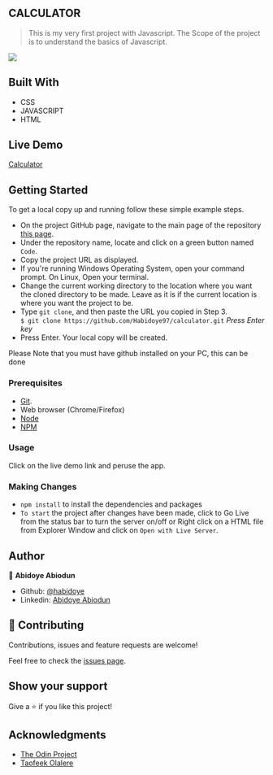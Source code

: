 ## CALCULATOR
> This is my very first project with Javascript. The Scope of the project is to understand the basics of Javascript.

<img src="assets\screenshot3.png">

## Built With

- CSS
- JAVASCRIPT
- HTML

## Live Demo
<a href="https://raw.githack.com/Habidoye97/calculator/development/index.html" target="_blank">Calculator</a>

## Getting Started

To get a local copy up and running follow these simple example steps.

- On the project GitHub page, navigate to the main page of the repository [this page](https://github.com/Habidoye97/calculator.git).
- Under the repository name, locate and click on a green button named `Code`.
- Copy the project URL as displayed.
- If you're running Windows Operating System, open your command prompt. On Linux, Open your terminal.
- Change the current working directory to the location where you want the cloned directory to be made. Leave as it is if the current location is where you want the project to be.
- Type `git clone`, and then paste the URL you copied in Step 3.<br>
  `$ git clone https://github.com/Habidoye97/calculator.git` <em>Press Enter key</em><br>
- Press Enter. Your local copy will be created.

Please Note that you must have github installed on your PC, this can be done

### Prerequisites

- [Git](https://gist.github.com/derhuerst/1b15ff4652a867391f03).
- Web browser (Chrome/Firefox)
- [Node](https://nodejs.org/en/)
- [NPM](https://www.npmjs.com/get-npm)

### Usage

Click on the live demo link and peruse the app.

### Making Changes

- `npm install` to install the dependencies and packages
- `To start` the project after changes have been made, click to Go Live from the status bar to turn the server on/off or Right click on a HTML file from Explorer Window and click on `Open with Live Server`. 

## Author

👤 **Abidoye Abiodun**

- Github: [@habidoye](https://github.com/Habidoye97)
- Linkedin: [Abidoye Abiodun](https://www.linkedin.com/in/abidoye-abiodun-peter-59b30a143/)


## 🤝 Contributing

Contributions, issues and feature requests are welcome!

Feel free to check the [issues page](https://github.com/Habidoye97/calculator/issues).

## Show your support

Give a ⭐️ if you like this project!

## Acknowledgments

- [The Odin Project](https://www.theodinproject.com)
- [Taofeek Olalere](https://github.com/teekaytech)
